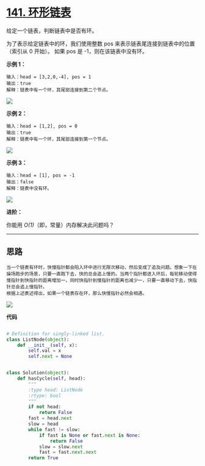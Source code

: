 # [141. 环形链表](https://leetcode-cn.com/problems/linked-list-cycle/)

给定一个链表，判断链表中是否有环。

为了表示给定链表中的环，我们使用整数 pos 来表示链表尾连接到链表中的位置（索引从 0 开始）。 如果 pos 是 -1，则在该链表中没有环。

 

**示例 1：**

```
输入：head = [3,2,0,-4], pos = 1
输出：true
解释：链表中有一个环，其尾部连接到第二个节点。
```

![](https://assets.leetcode-cn.com/aliyun-lc-upload/uploads/2018/12/07/circularlinkedlist.png)

**示例 2：**

```
输入：head = [1,2], pos = 0
输出：true
解释：链表中有一个环，其尾部连接到第一个节点。
```

![](https://assets.leetcode-cn.com/aliyun-lc-upload/uploads/2018/12/07/circularlinkedlist_test2.png)

**示例 3：**

```
输入：head = [1], pos = -1
输出：false
解释：链表中没有环。
```

![](https://assets.leetcode-cn.com/aliyun-lc-upload/uploads/2018/12/07/circularlinkedlist_test3.png)

**进阶：**

你能用 *O(1)*（即，常量）内存解决此问题吗？

****





## 思路

```
当一个链表有环时，快慢指针都会陷入环中进行无限次移动，然后变成了追及问题。想象一下在操场跑步的场景，只要一直跑下去，快的总会追上慢的。当两个指针都进入环后，每轮移动使得慢指针到快指针的距离增加一，同时快指针到慢指针的距离也减少一，只要一直移动下去，快指针总会追上慢指针。
根据上述表述得出，如果一个链表存在环，那么快慢指针必然会相遇。
```

![](https://pic.leetcode-cn.com/d1ac82780e5189d7d58406504c3b7b56c35165997bfbb4c325677af92ee2d483.gif)

**代码**

```python

# Definition for singly-linked list.
class ListNode(object):
    def __init__(self, x):
        self.val = x
        self.next = None


class Solution(object):
    def hasCycle(self, head):
        """
        :type head: ListNode
        :rtype: bool
        """
        if not head:
            return False
        fast = head.next
        slow = head
        while fast != slow:
            if fast is None or fast.next is None:
                return False
            slow = slow.next
            fast = fast.next.next
        return True
```

